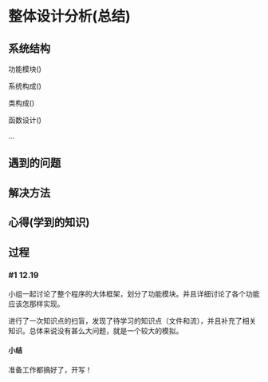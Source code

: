 # 整体设计分析(总结)

## 系统结构

功能模块()

系统构成()

类构成()

函数设计()

...

## 遇到的问题



## 解决方法



## 心得(学到的知识)





## 过程

### #1  12.19

小组一起讨论了整个程序的大体框架，划分了功能模块。并且详细讨论了各个功能应该怎那样实现。

进行了一次知识点的扫盲，发现了待学习的知识点（文件和流），并且补充了相关知识。总体来说没有甚么大问题，就是一个较大的模拟。

#### 小结

准备工作都搞好了，开写！


